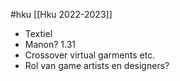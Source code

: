 #hku 
[[Hku 2022-2023]]

- Textiel
- Manon? 1.31
- Crossover virtual garments etc.
- Rol van game artists en designers?

